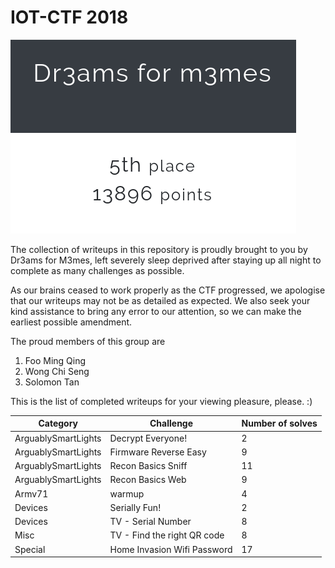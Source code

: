 # IOT-CTF 2018


![](img/iot_ctf2018_team_name.png)

The collection of writeups in this repository is proudly brought to you by Dr3ams for M3mes, left severely sleep deprived after staying up all night to complete as many challenges as possible.

As our brains ceased to work properly as the CTF progressed, we apologise that our writeups may not be as detailed as expected. We also seek your kind assistance to bring any error to our attention, so we can make the earliest possible amendment.

The proud members of this group are

1. Foo Ming Qing
2. Wong Chi Seng
3. Solomon Tan


This is the list of completed writeups for your viewing pleasure, please. :)

| Category | Challenge | Number of solves |
| --- | --- | --- |
| ArguablySmartLights | Decrypt Everyone! | 2 |
| ArguablySmartLights | Firmware Reverse Easy | 9 |
| ArguablySmartLights | Recon Basics Sniff | 11 |
| ArguablySmartLights | Recon Basics Web | 9 |
| Armv71 | warmup | 4 |
| Devices | Serially Fun! | 2 |
| Devices | TV - Serial Number | 8 |
| Misc | TV - Find the right QR code | 8 |
| Special | Home Invasion Wifi Password | 17 |
